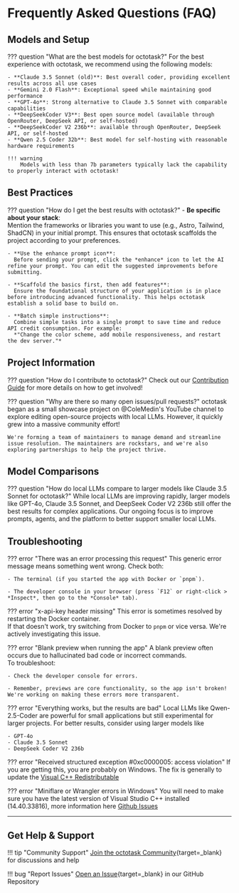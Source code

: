# Frequently Asked Questions (FAQ)

## Models and Setup

??? question "What are the best models for octotask?"
    For the best experience with octotask, we recommend using the following models:

    - **Claude 3.5 Sonnet (old)**: Best overall coder, providing excellent results across all use cases
    - **Gemini 2.0 Flash**: Exceptional speed while maintaining good performance
    - **GPT-4o**: Strong alternative to Claude 3.5 Sonnet with comparable capabilities
    - **DeepSeekCoder V3**: Best open source model (available through OpenRouter, DeepSeek API, or self-hosted)
    - **DeepSeekCoder V2 236b**: available through OpenRouter, DeepSeek API, or self-hosted
    - **Qwen 2.5 Coder 32b**: Best model for self-hosting with reasonable hardware requirements

    !!! warning
        Models with less than 7b parameters typically lack the capability to properly interact with octotask!

## Best Practices

??? question "How do I get the best results with octotask?"
    - **Be specific about your stack**:  
      Mention the frameworks or libraries you want to use (e.g., Astro, Tailwind, ShadCN) in your initial prompt. This ensures that octotask scaffolds the project according to your preferences.

    - **Use the enhance prompt icon**:  
      Before sending your prompt, click the *enhance* icon to let the AI refine your prompt. You can edit the suggested improvements before submitting.

    - **Scaffold the basics first, then add features**:  
      Ensure the foundational structure of your application is in place before introducing advanced functionality. This helps octotask establish a solid base to build on.

    - **Batch simple instructions**:  
      Combine simple tasks into a single prompt to save time and reduce API credit consumption. For example:  
      *"Change the color scheme, add mobile responsiveness, and restart the dev server."*

## Project Information

??? question "How do I contribute to octotask?"
    Check out our [Contribution Guide](CONTRIBUTING.md) for more details on how to get involved!


??? question "Why are there so many open issues/pull requests?"
    octotask began as a small showcase project on @ColeMedin's YouTube channel to explore editing open-source projects with local LLMs. However, it quickly grew into a massive community effort!

    We're forming a team of maintainers to manage demand and streamline issue resolution. The maintainers are rockstars, and we're also exploring partnerships to help the project thrive.

## Model Comparisons

??? question "How do local LLMs compare to larger models like Claude 3.5 Sonnet for octotask?"
    While local LLMs are improving rapidly, larger models like GPT-4o, Claude 3.5 Sonnet, and DeepSeek Coder V2 236b still offer the best results for complex applications. Our ongoing focus is to improve prompts, agents, and the platform to better support smaller local LLMs.

## Troubleshooting

??? error "There was an error processing this request"
    This generic error message means something went wrong. Check both:

    - The terminal (if you started the app with Docker or `pnpm`).

    - The developer console in your browser (press `F12` or right-click > *Inspect*, then go to the *Console* tab).

??? error "x-api-key header missing"
    This error is sometimes resolved by restarting the Docker container.  
    If that doesn't work, try switching from Docker to `pnpm` or vice versa. We're actively investigating this issue.

??? error "Blank preview when running the app"
    A blank preview often occurs due to hallucinated bad code or incorrect commands.  
    To troubleshoot:

    - Check the developer console for errors.

    - Remember, previews are core functionality, so the app isn't broken! We're working on making these errors more transparent.

??? error "Everything works, but the results are bad"
    Local LLMs like Qwen-2.5-Coder are powerful for small applications but still experimental for larger projects. For better results, consider using larger models like 

    - GPT-4o 
    - Claude 3.5 Sonnet
    - DeepSeek Coder V2 236b

??? error "Received structured exception #0xc0000005: access violation"
    If you are getting this, you are probably on Windows. The fix is generally to update the [Visual C++ Redistributable](https://learn.microsoft.com/en-us/cpp/windows/latest-supported-vc-redist?view=msvc-170)

??? error "Miniflare or Wrangler errors in Windows"
    You will need to make sure you have the latest version of Visual Studio C++ installed (14.40.33816), more information here <a href="https://github.com/octotask/octotask/issues/19">Github Issues</a>

---

## Get Help & Support

!!! tip "Community Support"
    [Join the octotask Community](https://octotask.khulnasoft.com/c/octotask-diy/17){target=_blank} for discussions and help

!!! bug "Report Issues"
    [Open an Issue](https://github.com/octotask/octotask/issues/19){target=_blank} in our GitHub Repository
